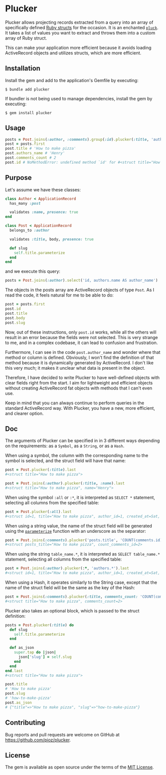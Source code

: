 # Plucker

Plucker allows projecting records extracted from a query into an array of
specifically defined [Ruby structs](https://ruby-doc.org/current/Struct.html) for the occasion. It is an
enchanted [`pluck`](https://www.rubydoc.info/docs/rails/ActiveRecord%2FCalculations:pluck). It
takes a list of values you want to extract and throws them into a custom
array of Ruby struct.

This can make your application more efficient because it avoids loading
ActiveRecord objects and utilizes structs, which are more efficient.

## Installation

Install the gem and add to the application's Gemfile by executing:

    $ bundle add plucker

If bundler is not being used to manage dependencies, install the gem by executing:

    $ gem install plucker

## Usage

```ruby
posts = Post.joins(:author, :comments).group(:id).plucker(:title, 'authors.name', { comments_count: 'COUNT(comments.id)' })
post = posts.first
post.title # 'How to make pizza'
post.authors_name # 'Henry'
post.comments_count # 2
post.id # NoMethodError: undefined method `id' for #<struct title="How to make pizza", authors_name="Henry", comments_count=2>
```

## Purpose

Let's assume we have these classes:

```ruby
class Author < ApplicationRecord
  has_many :post

  validates :name, presence: true
end

class Post < ApplicationRecord
  belongs_to :author

  validates :title, body, presence: true

  def slug
    self.title.parameterize
  end
end
```

and we execute this query:

```ruby
posts = Post.joins(:author).select('id, authors.name AS author_name')
```

The objects in the posts array are ActiveRecord objects of type `Post`. As I
read the code, it feels natural for me to be able to do:

```ruby
post = posts.first
post.id
post.title
post.body
post.slug
```

Now, out of these instructions, only `post.id` works, while all the others
will result in an error because the fields were not selected. This is very
strange to me, and in a complex codebase, it can lead to confusion and
frustration.

Furthermore, I can see in the code `post.author_name` and wonder where that
method or column is defined. Obviously, I won't find the definition of that
method because it is dynamically generated by ActiveRecord. I don't like this
very much; it makes it unclear what data is present in the object.

Therefore, I have decided to write Plucker to have well-defined objects with
clear fields right from the start. I aim for lightweight and efficient
objects without creating ActiveRecord fat objects with methods that I can't
even use.

Keep in mind that you can always continue to perform queries in the standard
ActiveRecord way. With Plucker, you have a new, more efficient, and clearer
option.

## Doc

The arguments of Plucker can be specified in in 3 different ways depending on
the requirements: as a `Symbol`, as a `String`, or as a `Hash`.

When using a symbol, the column with the corresponding name to the symbol is
selected, and the struct field will have that name:

```ruby
post = Post.plucker(:title).last
#<struct title="How to make pizza">

post = Post.joins(:author).plucker(:title, :name).last
#<struct title="How to make pizza", name="Henry">
```

When using the symbol `:all` or `:*`, it is interpreted as `SELECT *`
statement, selecting all columns from the specified table:

```ruby
post = Post.plucker(:all).last
#<struct id=1, title="How to make pizza", author_id=1, created_at=Sat, 21 Oct 2023 14:24:08 UTC +00:00, updated_at=Sat, 21 Oct 2023 14:24:08 UTC +00:00>
```

When using a string value, the name of the struct field will be generated
using the [`parameterize`](https://www.rubydoc.info/gems/activesupport/String#parameterize-instance_method)
function with an underscore as the separator:

```ruby
post = Post.joins(:comments).plucker('posts.title', 'COUNT(comments.id)').last
#<struct posts_title="How to make pizza", count_comments_id=2>
```

When using the string `table_name.*`, it is interpreted as `SELECT
table_name.*` statement, selecting all columns from the specified table:

```ruby
post = Post.joins(:author).plucker(:*, 'authors.*').last
#<struct id=1, title="How to make pizza", author_id=1, created_at=Sat, 21 Oct 2023 14:24:08 UTC +00:00, updated_at=Sat, 21 Oct 2023 14:24:08 UTC +00:00, authors_id: 1, authors_name: 'Henry', authors_created_at=Sat, 21 Oct 2023 14:24:08 UTC +00:00, authors_updated_at=Sat, 21 Oct 2023 14:24:08 UTC +00:00>
```

When using a Hash, it operates similarly to the String case, except that the
name of the struct field will be the same as the key of the Hash:

```ruby
post = Post.joins(:comments).plucker(:title, comments_count: 'COUNT(comments.id)').last
#<struct title="How to make pizza", comments_count=2>
```

Plucker also takes an optional block, which is passed to the struct
definition:

```ruby
posts = Post.plucker(:title) do
  def slug
    self.title.parameterize
  end

  def as_json
    super.tap do |json|
      json['slug'] = self.slug
    end
  end
end.last
#<struct title="How to make pizza">

post.title
# 'How to make pizza'
post.slug
# 'how-to-make-pizza'
post.as_json
# {"title"=>"How to make pizza", "slug"=>"how-to-make-pizza"}
```

## Contributing

Bug reports and pull requests are welcome on GitHub at https://github.com/pioz/plucker.

## License

The gem is available as open source under the terms of the [MIT License](https://opensource.org/licenses/MIT).
